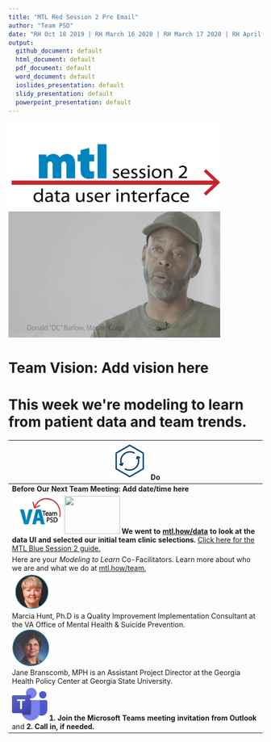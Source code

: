 ```yaml
---
title: "MTL Red Session 2 Pre Email"
author: "Team PSD"
date: "RH Oct 18 2019 | RH March 16 2020 | RH March 17 2020 | RH April 6 2020"
output: 
  github_document: default
  html_document: default
  pdf_document: default
  word_document: default
  ioslides_presentation: default
  slidy_presentation: default
  powerpoint_presentation: default
---
```



<!-- MTL Logo, HTML img tag -->
[<img src = "https://github.com/lzim/teampsd/raw/master/resources/title_slides/mtl_s02_data_ui_title.png"
     height = "175" width = "420">](https://github.com/lzim/mtl/blob/master/blue/session02/s02_learner/mtl_session02_see.md) 
[<img src="https://github.com/lzim/teampsd/blob/master/resources/vapor_team_youtube/barlow_vapor.jpg" height="250" width="420">](https://mtl.how/vapor_wk03)   
# Team Vision: Add vision here
# This week we're modeling to learn from patient data and team trends.

[<img src = "https://raw.githubusercontent.com/lzim/teampsd/master/resources/icons/do.png" height = "75" width = "75">](https://github.com/lzim/mtl/blob/master/blue/session02/s02_learner/mtl_session02_see.md) **Do** |
| --- |
|**Before Our Next Team Meeting: Add date/time here**|
|[<img src = "https://raw.githubusercontent.com/lzim/teampsd/master/resources/logos/va_team_psd_logo_sq_sm.png" height = "75" width = "100">](mailto:mtl.help@va.gov) [<img src = "https://raw.githubusercontent.com/lzim/teampsd/master/resources/logos/mtl_how_data_sm.png" height = "75" width = "110">](http://mtl.how/data) **We went to [mtl.how/data](https://mtl.how/data)  to look at the data UI and selected our initial team clinic selections.** [Click here for the MTL Blue Session 2 guide.](https://github.com/lzim/mtl/blob/master/blue/session02/s02_learner/mtl_session02_see.md) |
Here are your _Modeling to Learn_ Co-Facilitators. Learn more about who we are and what we do at [mtl.how/team.](https://mtl.how/team) <br> [<img src="https://github.com/lzim/teampsd/blob/master/resources/small_circle_headshots/hunt_headshot_circle.jpg" height= "75" width="75">](https://forio.com/app/va/va-psd-team/teampsd.html) <br> Marcia Hunt, Ph.D is a Quality Improvement Implementation Consultant at the VA Office of Mental Health & Suicide Prevention. <br> [<img src="https://github.com/lzim/teampsd/blob/master/resources/small_circle_headshots/branscomb_headshot_circle.jpg" height="75" width="75">](https://forio.com/app/va/va-psd-team/teampsd.html) <br> Jane Branscomb, MPH is an Assistant Project Director at the Georgia Health Policy Center at Georgia State University.  |
[<img src = "https://github.com/lzim/teampsd/blob/master/resources/logos/ms_teams_logo.png?raw=true" height = "65" width = "70">](#DontLink) **1. Join the Microsoft Teams meeting invitation from Outlook** and **2. Call in, if needed.**|
